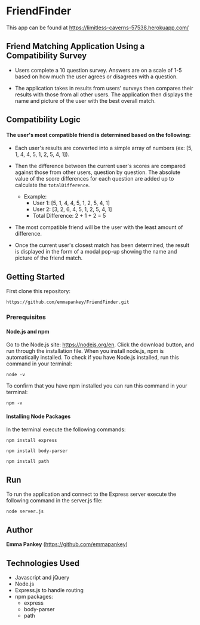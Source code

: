 # FriendFinder

This app can be found at https://limitless-caverns-57538.herokuapp.com/

## Friend Matching Application Using a Compatibility Survey

* Users complete a 10 question survey. Answers are on a scale of 1-5 based on how much the user agrees or disagrees with a question.

* The application takes in results from users' surveys then compares their results with those from all other users. The application then displays the name and picture of the user with the best overall match.

## Compatibility Logic

#### The user's most compatible friend is determined based on the following:

* Each user's results are converted into a simple array of numbers (ex: [5, 1, 4, 4, 5, 1, 2, 5, 4, 1]).


* Then the difference between the current user's scores are compared against those from other users, question by question. The absolute value of the score differences for each question are added up to calculate the ```totalDifference```.

    * Example: 
        * User 1: [5, 1, 4, 4, 5, 1, 2, 5, 4, 1]
        * User 2: [3, 2, 6, 4, 5, 1, 2, 5, 4, 1]
        * Total Difference: 2 + 1 + 2 = 5

* The most compatible friend will be the user with the least amount of difference.

* Once the current user's closest match has been determined, the result is displayed in the form of a modal pop-up showing the name and picture of the friend match.

## Getting Started

First clone this repository:

```
https://github.com/emmapankey/FriendFinder.git
```

### Prerequisites

#### Node.js and npm
Go to the Node.js site: https://nodejs.org/en. Click the download button, and run through the installation file.
When you install node.js, npm is automatically installed.
To check if you have Node.js installed, run this command in your terminal:
```
node -v
```
To confirm that you have npm installed you can run this command in your terminal:
```
npm -v
```

#### Installing Node Packages


In the terminal execute the following commands:

```
npm install express
```
```
npm install body-parser
```
```
npm install path
```

## Run

To run the application and connect to the Express server execute the following command in the server.js file:

```
node server.js
```

## Author

**Emma Pankey** (https://github.com/emmapankey)


## Technologies Used

* Javascript and jQuery
* Node.js
* Express.js to handle routing
* npm packages:
	* express
    * body-parser
    * path

